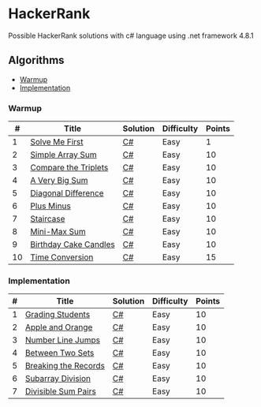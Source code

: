 # HackerRank

Possible HackerRank solutions with c# language using .net framework 4.8.1


## Algorithms
- [Warmup](#warmup)
- [Implementation](#implementation)


### Warmup

| # | Title | Solution | Difficulty | Points |
|---| ----- | -------- | ---------- | ------ |
|1|[Solve Me First](https://www.hackerrank.com/challenges/solve-me-first/problem)|[C#](https://github.com/WillMarciano/HackerRankTest/tree/master/Warmup/SolveMeFirst/Program.cs)|Easy|1|
|2|[Simple Array Sum](https://www.hackerrank.com/challenges/simple-array-sum/problem)|[C#](https://github.com/WillMarciano/HackerRankTest/tree/master/Warmup/SimpleArraySum/Program.cs)|Easy|10|
|3|[Compare the Triplets](https://www.hackerrank.com/challenges/compare-the-triplets/problem)|[C#](https://github.com/WillMarciano/HackerRankTest/tree/master/Warmup/CompareTheTriplets/Program.cs)|Easy|10|
|4|[A Very Big Sum](https://www.hackerrank.com/challenges/a-very-big-sum/problem)|[C#](https://github.com/WillMarciano/HackerRankTest/tree/master/Warmup/AVeryBigSum/Program.cs)|Easy|10|
|5|[Diagonal Difference](https://www.hackerrank.com/challenges/diagonal-difference/problem)|[C#](https://github.com/WillMarciano/HackerRankTest/tree/master/Warmup/DiagonalDifference/Program.cs)|Easy|10|
|6|[Plus Minus](https://www.hackerrank.com/challenges/plus-minus/problem)|[C#](https://github.com/WillMarciano/HackerRankTest/tree/master/Warmup/PlusMinus/Program.cs)|Easy|10|
|7|[Staircase](https://www.hackerrank.com/challenges/staircase/problem)|[C#](https://github.com/WillMarciano/HackerRankTest/tree/master/Warmup/Staircase/Program.cs)|Easy|10|
|8|[Mini-Max Sum](https://www.hackerrank.com/challenges/mini-max-sum/problem)|[C#](https://github.com/WillMarciano/HackerRankTest/tree/master/Warmup/MiniMaxSum/Program.cs)|Easy|10|
|9|[Birthday Cake Candles](https://www.hackerrank.com/challenges/birthday-cake-candles/problem)|[C#](https://github.com/WillMarciano/HackerRankTest/tree/master/Warmup/BirthdayCakeCandles/Program.cs)|Easy|10|
|10|[Time Conversion](https://www.hackerrank.com/challenges/time-conversion/problem)|[C#](https://github.com/WillMarciano/HackerRankTest/tree/master/Warmup/BirthdayCakeCandles/Program.cs)|Easy|15|

### Implementation

| # | Title | Solution | Difficulty | Points |
|---| ----- | -------- | ---------- | ------ |
|1|[Grading Students](https://www.hackerrank.com/challenges/grading/problem)|[C#](https://github.com/WillMarciano/HackerRankTest/tree/master/Implementation/GradingStudents/Program.cs)|Easy|10|
|2|[Apple and Orange](https://www.hackerrank.com/challenges/apple-and-orange/problem)|[C#](https://github.com/WillMarciano/HackerRankTest/tree/master/Implementation/ApplesAndOranges/Program.cs)|Easy|10|
|3|[Number Line Jumps](https://www.hackerrank.com/challenges/kangaroo/problem)|[C#](https://github.com/WillMarciano/HackerRankTest/tree/master/Implementation/NumberLineJumps/Program.cs)|Easy|10|
|4|[Between Two Sets](https://www.hackerrank.com/challenges/between-two-sets/problem)|[C#](https://github.com/WillMarciano/HackerRankTest/tree/master/Implementation/BetweenTwoSets/Program.cs)|Easy|10|
|5|[Breaking the Records](https://www.hackerrank.com/challenges/breaking-best-and-worst-records/problem)|[C#](https://github.com/WillMarciano/HackerRankTest/tree/master/Implementation/BreakingTheRecords/Program.cs)|Easy|10|
|6|[Subarray Division](https://www.hackerrank.com/challenges/the-birthday-bar/problem)|[C#](https://github.com/WillMarciano/HackerRankTest/tree/master/Implementation/SubarrayDivision/Program.cs)|Easy|10|
|7|[Divisible Sum Pairs](https://www.hackerrank.com/challenges/divisible-sum-pairs/problem)|[C#](https://github.com/WillMarciano/HackerRankTest/tree/master/Implementation/DivisibleSumPairs/Program.cs)|Easy|10|